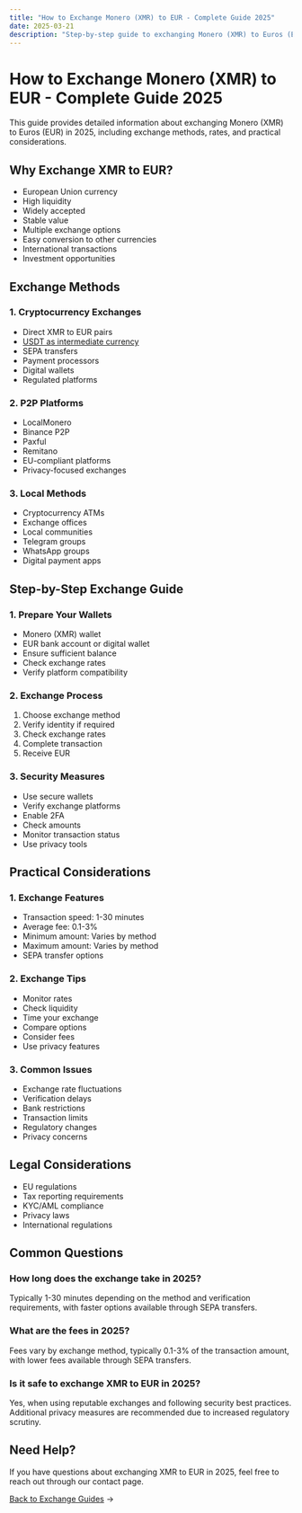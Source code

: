 ```yaml
---
title: "How to Exchange Monero (XMR) to EUR - Complete Guide 2025"
date: 2025-03-21
description: "Step-by-step guide to exchanging Monero (XMR) to Euros (EUR). Learn about exchange methods, rates, and security measures in 2025."
---
```


# How to Exchange Monero (XMR) to EUR - Complete Guide 2025

This guide provides detailed information about exchanging Monero (XMR) to Euros (EUR) in 2025, including exchange methods, rates, and practical considerations.

## Why Exchange XMR to EUR?

-   European Union currency
-   High liquidity
-   Widely accepted
-   Stable value
-   Multiple exchange options
-   Easy conversion to other currencies
-   International transactions
-   Investment opportunities

## Exchange Methods

### 1. Cryptocurrency Exchanges

-   Direct XMR to EUR pairs
-   [USDT as intermediate currency](/exchanges/xmr-to-usdt/)
-   SEPA transfers
-   Payment processors
-   Digital wallets
-   Regulated platforms

### 2. P2P Platforms

-   LocalMonero
-   Binance P2P
-   Paxful
-   Remitano
-   EU-compliant platforms
-   Privacy-focused exchanges

### 3. Local Methods

-   Cryptocurrency ATMs
-   Exchange offices
-   Local communities
-   Telegram groups
-   WhatsApp groups
-   Digital payment apps

## Step-by-Step Exchange Guide

### 1. Prepare Your Wallets

-   Monero (XMR) wallet
-   EUR bank account or digital wallet
-   Ensure sufficient balance
-   Check exchange rates
-   Verify platform compatibility

### 2. Exchange Process

1. Choose exchange method
2. Verify identity if required
3. Check exchange rates
4. Complete transaction
5. Receive EUR

### 3. Security Measures

-   Use secure wallets
-   Verify exchange platforms
-   Enable 2FA
-   Check amounts
-   Monitor transaction status
-   Use privacy tools

## Practical Considerations

### 1. Exchange Features

-   Transaction speed: 1-30 minutes
-   Average fee: 0.1-3%
-   Minimum amount: Varies by method
-   Maximum amount: Varies by method
-   SEPA transfer options

### 2. Exchange Tips

-   Monitor rates
-   Check liquidity
-   Time your exchange
-   Compare options
-   Consider fees
-   Use privacy features

### 3. Common Issues

-   Exchange rate fluctuations
-   Verification delays
-   Bank restrictions
-   Transaction limits
-   Regulatory changes
-   Privacy concerns

## Legal Considerations

-   EU regulations
-   Tax reporting requirements
-   KYC/AML compliance
-   Privacy laws
-   International regulations

## Common Questions

### How long does the exchange take in 2025?

Typically 1-30 minutes depending on the method and verification requirements, with faster options available through SEPA transfers.

### What are the fees in 2025?

Fees vary by exchange method, typically 0.1-3% of the transaction amount, with lower fees available through SEPA transfers.

### Is it safe to exchange XMR to EUR in 2025?

Yes, when using reputable exchanges and following security best practices. Additional privacy measures are recommended due to increased regulatory scrutiny.

## Need Help?

If you have questions about exchanging XMR to EUR in 2025, feel free to reach out through our contact page.

[Back to Exchange Guides](/exchanges/) →
